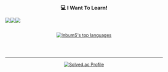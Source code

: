 <div align=center>
   
   ### 💻 I Want To Learn!
  <div style="display:flex; flex-direction:row;" align="center">
  <img src="https://img.shields.io/badge/kubernetes-326CE5?style=for-the-badge&logo=kubernetes&logoColor=white">
  <img src="https://img.shields.io/badge/mongoDB-47A248?style=for-the-badge&logo=MongoDB&logoColor=white">
  <img src="https://img.shields.io/badge/apachekafka-231F20?style=for-the-badge&logo=apachekafka&logoColor=white">
  </div>
  <br>
  
  [![InbumS's top languages](https://github-readme-stats.vercel.app/api/top-langs/?username=InbumS&theme=black&langs_count=10)](https://github.com/anuraghazra/github-readme-stats)

  <br>
  <br>
  <hr>
  
  [![Solved.ac Profile](http://mazassumnida.wtf/api/v2/generate_badge?boj=sib0817)](https://solved.ac/sib0817/)
      

</div>
